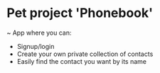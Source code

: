 # Pet project 'Phonebook'
~ App where you can: 
- Signup/login
- Create your own private collection of contacts
- Easily find the contact you want by its name
